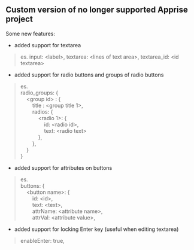 ## Custom version of no longer supported Apprise project

Some new features:

- added support for textarea
> es.
> input: \<label\>, textarea: \<lines of text area\>, textarea_id: \<id textarea\>

- added support for radio buttons and groups of radio buttons
> es.<br>
> radio_groups: {<br>
> &nbsp;&nbsp;&nbsp;&nbsp;\<group id\> : {<br>
> &nbsp;&nbsp;&nbsp;&nbsp;&nbsp;&nbsp;&nbsp;&nbsp;title : \<group title 1\>,<br>
> &nbsp;&nbsp;&nbsp;&nbsp;&nbsp;&nbsp;&nbsp;&nbsp;radios: {<br>
>	&nbsp;&nbsp;&nbsp;&nbsp;&nbsp;&nbsp;&nbsp;&nbsp;&nbsp;&nbsp;&nbsp;&nbsp;\<radio 1\>: {<br>
>	&nbsp;&nbsp;&nbsp;&nbsp;&nbsp;&nbsp;&nbsp;&nbsp;&nbsp;&nbsp;&nbsp;&nbsp;&nbsp;&nbsp;&nbsp;&nbsp;id:	\<radio id\>,<br>
>	&nbsp;&nbsp;&nbsp;&nbsp;&nbsp;&nbsp;&nbsp;&nbsp;&nbsp;&nbsp;&nbsp;&nbsp;&nbsp;&nbsp;&nbsp;&nbsp;text: \<radio text\><br>
>	&nbsp;&nbsp;&nbsp;&nbsp;&nbsp;&nbsp;&nbsp;&nbsp;&nbsp;&nbsp;&nbsp;&nbsp;},<br>
>	&nbsp;&nbsp;&nbsp;&nbsp;&nbsp;&nbsp;&nbsp;&nbsp;},<br>
>	&nbsp;&nbsp;&nbsp;&nbsp;}<br>
>	}

- added support for attributes on buttons
> es.<br>
> buttons: {<br>
> &nbsp;&nbsp;&nbsp;&nbsp;\<button name\>: {<br>
>&nbsp;&nbsp;&nbsp;&nbsp;&nbsp;&nbsp;&nbsp;&nbsp;id: \<id\>,<br>
>&nbsp;&nbsp;&nbsp;&nbsp;&nbsp;&nbsp;&nbsp;&nbsp;text:	\<text\>,<br>
>&nbsp;&nbsp;&nbsp;&nbsp;&nbsp;&nbsp;&nbsp;&nbsp;attrName: \<attribute name\>,<br>
>&nbsp;&nbsp;&nbsp;&nbsp;&nbsp;&nbsp;&nbsp;&nbsp;attrVal:	\<attribute value\>,<br>


- added support for locking Enter key (useful when editing textarea)
> enableEnter: true,


